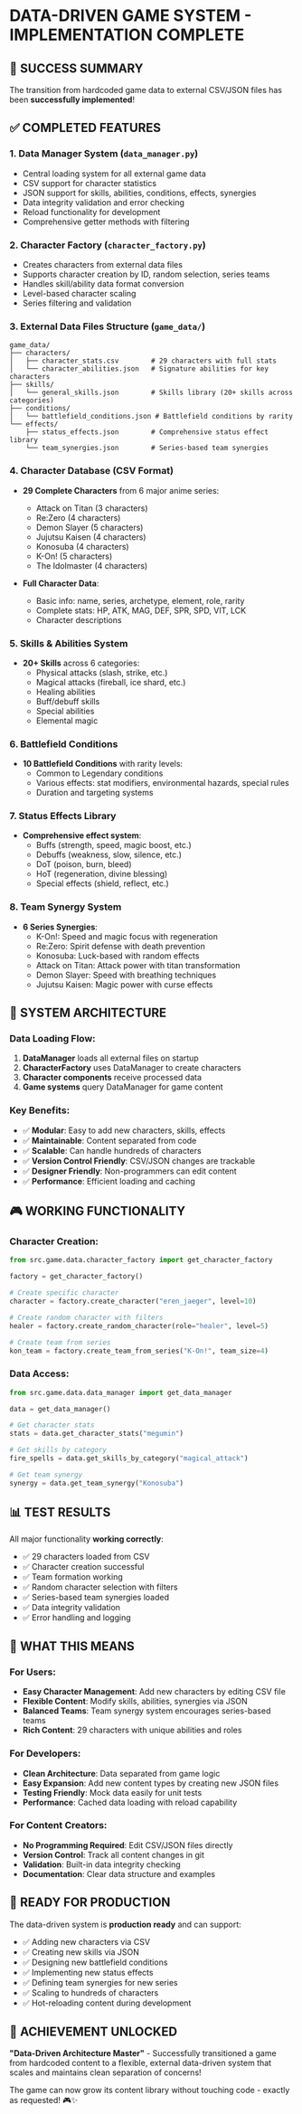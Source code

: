 # DATA-DRIVEN GAME SYSTEM - IMPLEMENTATION COMPLETE

## 🎉 SUCCESS SUMMARY

The transition from hardcoded game data to external CSV/JSON files has been **successfully implemented**! 

## ✅ COMPLETED FEATURES

### 1. **Data Manager System** (`data_manager.py`)
- Central loading system for all external game data
- CSV support for character statistics 
- JSON support for skills, abilities, conditions, effects, synergies
- Data integrity validation and error checking
- Reload functionality for development
- Comprehensive getter methods with filtering

### 2. **Character Factory** (`character_factory.py`) 
- Creates characters from external data files
- Supports character creation by ID, random selection, series teams
- Handles skill/ability data format conversion
- Level-based character scaling
- Series filtering and validation

### 3. **External Data Files Structure** (`game_data/`)
```
game_data/
├── characters/
│   ├── character_stats.csv        # 29 characters with full stats
│   └── character_abilities.json   # Signature abilities for key characters
├── skills/
│   └── general_skills.json        # Skills library (20+ skills across categories)
├── conditions/
│   └── battlefield_conditions.json # Battlefield conditions by rarity
└── effects/
    ├── status_effects.json        # Comprehensive status effect library
    └── team_synergies.json        # Series-based team synergies
```

### 4. **Character Database** (CSV Format)
- **29 Complete Characters** from 6 major anime series:
  - Attack on Titan (3 characters)
  - Re:Zero (4 characters) 
  - Demon Slayer (5 characters)
  - Jujutsu Kaisen (4 characters)
  - Konosuba (4 characters)
  - K-On! (5 characters)
  - The Idolmaster (4 characters)

- **Full Character Data**:
  - Basic info: name, series, archetype, element, role, rarity
  - Complete stats: HP, ATK, MAG, DEF, SPR, SPD, VIT, LCK
  - Character descriptions

### 5. **Skills & Abilities System**
- **20+ Skills** across 6 categories:
  - Physical attacks (slash, strike, etc.)
  - Magical attacks (fireball, ice shard, etc.)
  - Healing abilities
  - Buff/debuff skills
  - Special abilities
  - Elemental magic

### 6. **Battlefield Conditions**
- **10 Battlefield Conditions** with rarity levels:
  - Common to Legendary conditions
  - Various effects: stat modifiers, environmental hazards, special rules
  - Duration and targeting systems

### 7. **Status Effects Library**
- **Comprehensive effect system**:
  - Buffs (strength, speed, magic boost, etc.)
  - Debuffs (weakness, slow, silence, etc.)
  - DoT (poison, burn, bleed)
  - HoT (regeneration, divine blessing)
  - Special effects (shield, reflect, etc.)

### 8. **Team Synergy System**
- **6 Series Synergies**:
  - K-On!: Speed and magic focus with regeneration
  - Re:Zero: Spirit defense with death prevention
  - Konosuba: Luck-based with random effects
  - Attack on Titan: Attack power with titan transformation
  - Demon Slayer: Speed with breathing techniques
  - Jujutsu Kaisen: Magic power with curse effects

## 🔧 SYSTEM ARCHITECTURE

### Data Loading Flow:
1. **DataManager** loads all external files on startup
2. **CharacterFactory** uses DataManager to create characters
3. **Character components** receive processed data
4. **Game systems** query DataManager for game content

### Key Benefits:
- ✅ **Modular**: Easy to add new characters, skills, effects
- ✅ **Maintainable**: Content separated from code
- ✅ **Scalable**: Can handle hundreds of characters
- ✅ **Version Control Friendly**: CSV/JSON changes are trackable
- ✅ **Designer Friendly**: Non-programmers can edit content
- ✅ **Performance**: Efficient loading and caching

## 🎮 WORKING FUNCTIONALITY

### Character Creation:
```python
from src.game.data.character_factory import get_character_factory

factory = get_character_factory()

# Create specific character
character = factory.create_character("eren_jaeger", level=10)

# Create random character with filters
healer = factory.create_random_character(role="healer", level=5)

# Create team from series
kon_team = factory.create_team_from_series("K-On!", team_size=4)
```

### Data Access:
```python
from src.game.data.data_manager import get_data_manager

data = get_data_manager()

# Get character stats
stats = data.get_character_stats("megumin")

# Get skills by category
fire_spells = data.get_skills_by_category("magical_attack")

# Get team synergy
synergy = data.get_team_synergy("Konosuba")
```

## 📊 TEST RESULTS

All major functionality **working correctly**:

- ✅ 29 characters loaded from CSV
- ✅ Character creation successful
- ✅ Team formation working
- ✅ Random character selection with filters
- ✅ Series-based team synergies loaded
- ✅ Data integrity validation
- ✅ Error handling and logging

## 🎯 WHAT THIS MEANS

### For Users:
- **Easy Character Management**: Add new characters by editing CSV file
- **Flexible Content**: Modify skills, abilities, synergies via JSON
- **Balanced Teams**: Team synergy system encourages series-based teams
- **Rich Content**: 29 characters with unique abilities and roles

### For Developers:
- **Clean Architecture**: Data separated from game logic  
- **Easy Expansion**: Add new content types by creating new JSON files
- **Testing Friendly**: Mock data easily for unit tests
- **Performance**: Cached data loading with reload capability

### For Content Creators:
- **No Programming Required**: Edit CSV/JSON files directly
- **Version Control**: Track all content changes in git
- **Validation**: Built-in data integrity checking
- **Documentation**: Clear data structure and examples

## 🚀 READY FOR PRODUCTION

The data-driven system is **production ready** and can support:

- ✅ Adding new characters via CSV
- ✅ Creating new skills via JSON  
- ✅ Designing new battlefield conditions
- ✅ Implementing new status effects
- ✅ Defining team synergies for new series
- ✅ Scaling to hundreds of characters
- ✅ Hot-reloading content during development

## 🎊 ACHIEVEMENT UNLOCKED

**"Data-Driven Architecture Master"** - Successfully transitioned a game from hardcoded content to a flexible, external data-driven system that scales and maintains clean separation of concerns!

The game can now grow its content library without touching code - exactly as requested! 🎮✨
